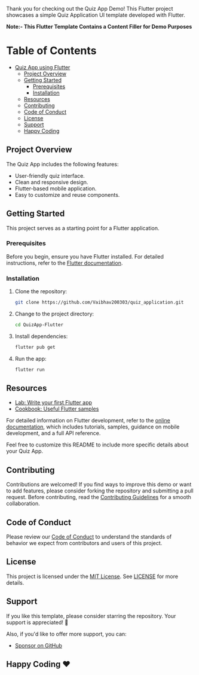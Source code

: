 

Thank you for checking out the Quiz App Demo! This Flutter project showcases a simple Quiz Application UI template developed with Flutter.

**Note:- This Flutter Template Contains a Content Filler for Demo Purposes**

# Table of Contents

- [Quiz App using Flutter](#quiz-app-using-flutter)
   - [Project Overview](#project-overview)
   - [Getting Started](#getting-started)
      - [Prerequisites](#prerequisites)
      - [Installation](#installation)
   - [Resources](#resources)
   - [Contributing](#contributing)
   - [Code of Conduct](#code-of-conduct)
   - [License](#license)
   - [Support](#support)
   - [Happy Coding](#happy-coding-%EF%B8%8F)

## Project Overview

The Quiz App includes the following features:
- User-friendly quiz interface.
- Clean and responsive design.
- Flutter-based mobile application.
- Easy to customize and reuse components.

## Getting Started

This project serves as a starting point for a Flutter application.

### Prerequisites

Before you begin, ensure you have Flutter installed. For detailed instructions, refer to the [Flutter documentation](https://docs.flutter.dev/get-started/install).

### Installation

1. Clone the repository:

    ```bash
    git clone https://github.com/Vaibhav200303/quiz_application.git
    ```

2. Change to the project directory:

    ```bash
    cd QuizApp-Flutter
    ```

3. Install dependencies:

    ```bash
    flutter pub get
    ```

4. Run the app:

    ```bash
    flutter run
    ```

## Resources

- [Lab: Write your first Flutter app](https://docs.flutter.dev/get-started/codelab)
- [Cookbook: Useful Flutter samples](https://docs.flutter.dev/cookbook)

For detailed information on Flutter development, refer to the [online documentation](https://docs.flutter.dev/), which includes tutorials, samples, guidance on mobile development, and a full API reference.

Feel free to customize this README to include more specific details about your Quiz App.


## Contributing
Contributions are welcomed! If you find ways to improve this demo or want to add features, please consider forking the repository and submitting a pull request. Before contributing, read the [Contributing Guidelines](CONTRIBUTING.md) for a smooth collaboration.

## Code of Conduct

Please review our [Code of Conduct](CODE_OF_CONDUCT.md) to understand the standards of behavior we expect from contributors and users of this project.

## License

This project is licensed under the [MIT License](./LICENSE). See [LICENSE](./LICENSE) for more details.

## Support

If you like this template, please consider starring the repository. Your support is appreciated! 💙

Also, if you'd like to offer more support, you can:

- [Sponsor on GitHub](https://github.com/Vaibhav200303/quiz_application)




## Happy Coding ❤️

